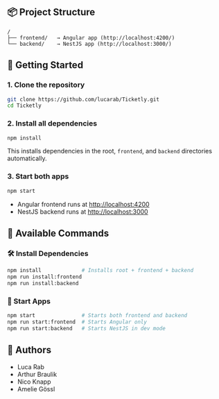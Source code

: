 ## 📦 Project Structure

```
/
├── frontend/   → Angular app (http://localhost:4200/)
└── backend/    → NestJS app (http://localhost:3000/)
```

## 🚀 Getting Started

### 1. Clone the repository
```bash
git clone https://github.com/lucarab/Ticketly.git
cd Ticketly
```

### 2. Install all dependencies
```bash
npm install
```
This installs dependencies in the root, `frontend`, and `backend` directories automatically.

### 3. Start both apps
```bash
npm start
```
- Angular frontend runs at [http://localhost:4200](http://localhost:4200)
- NestJS backend runs at [http://localhost:3000](http://localhost:3000)

## 🔧 Available Commands

### 🛠 Install Dependencies
```bash
npm install             # Installs root + frontend + backend
npm run install:frontend
npm run install:backend
```

### 🚀 Start Apps
```bash
npm start               # Starts both frontend and backend
npm run start:frontend  # Starts Angular only
npm run start:backend   # Starts NestJS in dev mode
```

## 👥 Authors

- Luca Rab  
- Arthur Braulik  
- Nico Knapp  
- Amelie Gössl
